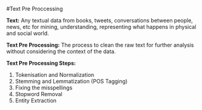 #Text Pre Proccessing

****Text:**** Any textual data from books, tweets, conversations between people, news, etc for mining, understanding, 
              representing what happens in physical and social world.
              
****Text Pre Processing:**** The process to clean the raw text for further analysis without considering the context of the data.

****Text Pre Processing Steps:****
  1. Tokenisation and Normalization
  2. Stemming and Lemmatization (POS Tagging)
  3. Fixing the misspellings
  4. Stopword Removal
  5. Entity Extraction
  
  

